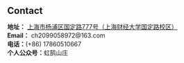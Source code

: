 <h1 id="contact"></h1>

<h2 style="margin: 30px 0px 10px;">Contact</h2>

<p><strong>地址：</strong> <a href="https://map.baidu.com/search/%E4%B8%8A%E6%B5%B7%E8%B4%A2%E7%BB%8F%E5%A4%A7%E5%AD%A6(%E5%9B%BD%E5%AE%9A%E8%B7%AF%E6%A0%A1%E5%8C%BA)/@13526471.481069272,3650963.294810736,19.17z?querytype=s&da_src=shareurl&wd=%E4%B8%8A%E6%B5%B7%E8%B4%A2%E7%BB%8F%E5%A4%A7%E5%AD%A6(%E5%9B%BD%E5%AE%9A%E8%B7%AF%E6%A0%A1%E5%8C%BA)&c=326&src=0&wd2=%E4%B8%8A%E6%B5%B7%E5%B8%82%E6%9D%A8%E6%B5%A6%E5%8C%BA&pn=0&sug=1&l=13&b=(13470152,4365810;13519304,4389170)&from=webmap&biz_forward=%7B%22scaler%22:2,%22styles%22:%22pl%22%7D&sug_forward=c7525ad57080fa6a79b55cc5&device_ratio=2">上海市杨浦区国定路777号（上海财经大学国定路校区）</a>
<br />
<strong>Email：</strong> <email>ch2099058972@163.com</email>
<br />
<strong>电话：</strong>(+86) 17860510667
<br />
<strong>个人公众号：</strong>虹鹄山庄 </p>
